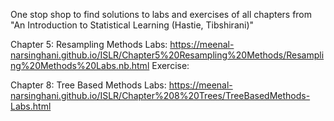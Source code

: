 One stop shop to find solutions to labs and exercises of all chapters from "An Introduction to Statistical Learning (Hastie, Tibshirani)"

Chapter 5: Resampling Methods
Labs: https://meenal-narsinghani.github.io/ISLR/Chapter5%20Resampling%20Methods/Resampling%20Methods%20Labs.nb.html
Exercise: 

Chapter 8: Tree Based Methods
Labs: https://meenal-narsinghani.github.io/ISLR/Chapter%208%20Trees/TreeBasedMethods-Labs.html

